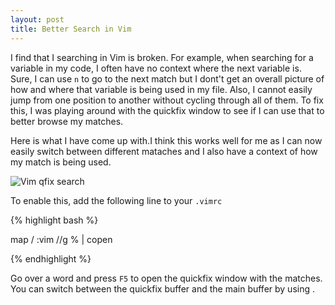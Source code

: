 ```yaml
---
layout: post
title: Better Search in Vim
---
```


I find that I searching in Vim is broken. For example, when searching for a variable in my code, I often have no context
where the next variable is. Sure, I can use `n` to go to the next match but I dont't get an overall picture of how and 
where that variable is being used in my file. Also, I cannot easily jump from one position to another without cycling 
through all of them. To fix this, I was playing around with the quickfix window to see if I can use that to better 
browse my matches. 

Here is what I have come up with.I think this works well for me as I can now easily switch between different 
mataches and I also have a context of how my match is being used.  


![Vim qfix search](https://www.dropbox.com/s/b879oj9m2khcep8/vim-qfix-search.png?raw=1 "Vim qfix search")

To enable this, add the following line to your `.vimrc`

{% highlight bash %}

map <F5> /<C-r><C-w> <CR> :vim /<C-r><C-w>/g % \| copen <CR>

{% endhighlight %}

Go over a word and press `F5` to open the quickfix window with the matches.
You can switch between the quickfix buffer and the main buffer by using
<Ctrl-w><w>. 





